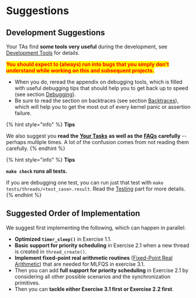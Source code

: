 # Suggestions

## Development Suggestions

Your TAs find **some tools very useful** during the development, see [Development Tools](../../appendix/development-tools.md) for details.

<mark style="color:red;">**You should expect to (always) run into bugs that you simply don't understand while working on this and subsequent projects.**</mark>&#x20;

* When you do, reread the appendix on debugging tools, which is filled with useful debugging tips that should help you to get back up to speed (see section [Debugging](../../getting-started/debug-and-test/debugging.md)).&#x20;
* Be sure to read the section on backtraces (see section [Backtraces](../../getting-started/debug-and-test/debugging.md#backtraces)), which will help you to get the most out of every kernel panic or assertion failure.

{% hint style="info" %}
**Tips**

We also suggest you **read the** [**Your Tasks**](your-tasks.md) **as well as the** [**FAQs**](faq.md) **carefully** -- perhaps multiple times. A lot of the confusion comes from not reading them carefully.
{% endhint %}

{% hint style="info" %}
**Tips**

**`make check` runs all tests.**&#x20;

If you are debugging one test, you can run just that test with `make tests/threads/<test_case>.result`. Read the [Testing](../../getting-started/debug-and-test/testing.md) part for more details.
{% endhint %}

## Suggested Order of Implementation

We suggest first implementing the following, which can happen in parallel:

* **Optimized `timer_sleep()`** in Exercise 1.1.
* **Basic support for priority scheduling** in Exercise 2.1 when a new thread is created in `thread_create()`.
* **Implement fixed-point real arithmetic routines** ([Fixed-Point Real Arithmetic](../../appendix/4.4bsd-scheduler.md#fixed-point-real-arithmetic)) that are needed for MLFQS in exercise 3.1.
* Then you can add **full support for priority scheduling** in Exercise 2.1 by considering all other possible scenarios and the synchronization primitives.
* Then you can **tackle either Exercise 3.1 first or Exercise 2.2 first**.
